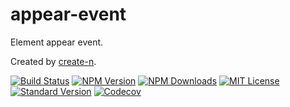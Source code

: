 # appear-event

Element appear event.

Created by [create-n](https://github.com/vivaxy/create-n).

[![Build Status][travis-image]][travis-url]
[![NPM Version][npm-version-image]][npm-url]
[![NPM Downloads][npm-downloads-image]][npm-url]
[![MIT License][license-image]][license-url]
[![Standard Version][standard-version-image]][standard-version-url]
[![Codecov][codecov-image]][codecov-url]

[travis-image]: https://img.shields.io/travis/vivaxy/appear-event.svg?style=flat-square
[travis-url]: https://travis-ci.org/vivaxy/appear-event
[npm-version-image]: https://img.shields.io/npm/v/appear-event.svg?style=flat-square
[npm-url]: https://www.npmjs.com/package/appear-event
[npm-downloads-image]: https://img.shields.io/npm/dt/appear-event.svg?style=flat-square
[license-image]: https://img.shields.io/npm/l/appear-event.svg?style=flat-square
[license-url]: LICENSE
[standard-version-image]: https://img.shields.io/badge/release-standard%20version-brightgreen.svg?style=flat-square
[standard-version-url]: https://github.com/conventional-changelog/standard-version
[codecov-image]: https://img.shields.io/codecov/c/github/vivaxy/appear-event.svg?style=flat-square
[codecov-url]: https://codecov.io/gh/vivaxy/appear-event
